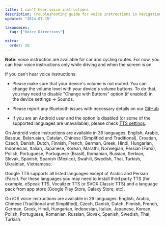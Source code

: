 ```yaml
---
title: I can't hear voice instructions
description: Troubleshooting guide for voice instructions in navigation
updated: "2024-07-15"

taxonomies:
  faq: ["Voice Directions"]

extra:
  order: 20
---
```


**Note:** voice instruction are available for car and cycling routes. For now, you can hear voice instructions only while driving and when the screen is on.

If you can't hear voice instructions:

* Please make sure that your device's volume is not muted. You can change the volume level with your device's volume buttons. To do that, you may need to disable "Change with Buttons" option (if enabled) in the device settings → Sounds.

* Please report any Bluetooth issues with necessary details on our [GitHub](https://github.com/organicmaps/organicmaps/issues)

* If you are an Android user and the option is disabled (or some of the supported languages are unavailable), please check [TTS settings](@/faq/voice/text-to-speech-android-tts/index.md).

On Android voice instructions are available in 39 languages: English, Arabic, Basque, Belarusian, Catalan, Chinese (Simplified and Traditional), Croatian, Czech, Danish, Dutch, Finnish, French, German, Greek, Hindi, Hungarian, Indonesian, Italian, Japanese, Korean, Marathi, Norwegian, Persian (Farsi), Polish, Portuguese, Portuguese (Brasil), Romanian, Russian, Serbian, Slovak, Spanish, Spanish (Mexico), Swahili, Swedish, Thai, Turkish, Ukrainian, Vietnamese.

Google TTS supports all listed languages except of Arabic and Persian (Farsi). For these languages you may need to install third party TTS (for example, eSpeak TTS, Vocalizer TTS or SVOX Classic TTS) and a language pack from app store (Google Play Store, Galaxy Store, etc).

On iOS voice instructions are available in 26 languages: English, Arabic, Chinese (Traditional and Simplified), Czech, Danish, Dutch, Finnish, French, German, Greek, Hindi, Hungarian, Indonesian, Italian, Japanese, Korean, Polish, Portuguese, Romanian, Russian, Slovak, Spanish, Swedish, Thai, Turkish.
